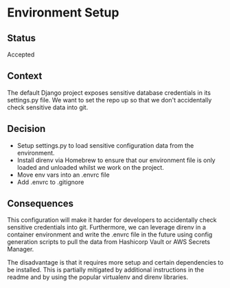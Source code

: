 
# Environment Setup

## Status

Accepted

## Context

The default Django project exposes sensitive database credentials in its settings.py file.
We want to set the repo up so that we don't accidentally check sensitive data into git.

## Decision

- Setup settings.py to load sensitive configuration data from the environment. 
- Install direnv via Homebrew to ensure that our environment file is only loaded and unloaded whilst we work on the project.
- Move env vars into an .envrc file
- Add .envrc to .gitignore

## Consequences

This configuration will make it harder for developers to accidentally check sensitive
credentials into git. Furthermore, we can leverage direnv in a container environment and 
write the .envrc file in the future using config generation scripts to pull the data from
Hashicorp Vault or AWS Secrets Manager.

The disadvantage is that it requires more setup and certain dependencies to be installed. 
This is partially mitigated by additional instructions in the readme and by using the 
popular virtualenv and direnv libraries.